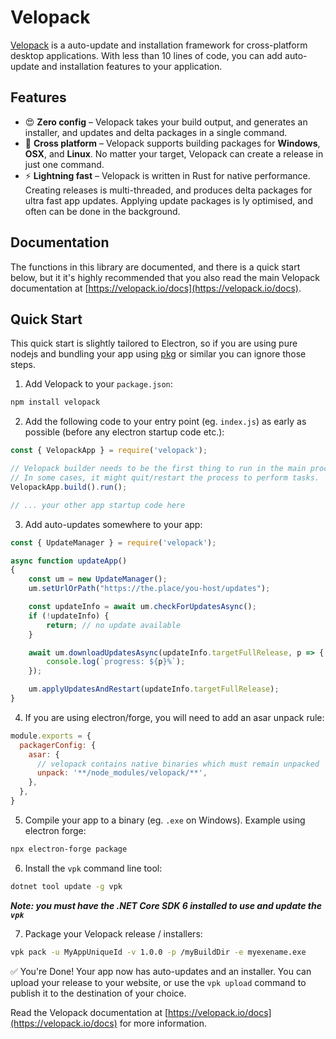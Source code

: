 # Velopack
[Velopack](https://velopack.io) is a auto-update and installation framework for cross-platform desktop applications.
With less than 10 lines of code, you can add auto-update and installation features to your application.

## Features
- 😍 **Zero config** – Velopack takes your build output, and generates an installer, and updates and delta packages in a single command.
- 🎯 **Cross platform** – Velopack supports building packages for **Windows**, **OSX**, and **Linux**. No matter your target, Velopack can create a release in just one command.
- ⚡️ **Lightning fast** – Velopack is written in Rust for native performance. Creating releases is multi-threaded, and produces delta packages for ultra fast app updates. Applying update packages is ly optimised, and often can be done in the background.

## Documentation
The functions in this library are documented, and there is a quick start below, but it it's highly recommended that you also
read the main Velopack documentation at [https://velopack.io/docs](https://velopack.io/docs).

## Quick Start
This quick start is slightly tailored to Electron, so if you are using pure nodejs and bundling your app using [pkg](https://github.com/vercel/pkg) or similar you can ignore those steps.

1. Add Velopack to your `package.json`:
```txt
npm install velopack
```

2. Add the following code to your entry point (eg. `index.js`) as early as possible (before any electron startup code etc.):
```js
const { VelopackApp } = require('velopack');

// Velopack builder needs to be the first thing to run in the main process.
// In some cases, it might quit/restart the process to perform tasks.
VelopackApp.build().run();

// ... your other app startup code here
```

3. Add auto-updates somewhere to your app:
```js
const { UpdateManager } = require('velopack');

async function updateApp()
{
    const um = new UpdateManager();
    um.setUrlOrPath("https://the.place/you-host/updates");

    const updateInfo = await um.checkForUpdatesAsync();
    if (!updateInfo) {
        return; // no update available
    }

    await um.downloadUpdatesAsync(updateInfo.targetFullRelease, p => {
        console.log(`progress: ${p}%`);
    });

    um.applyUpdatesAndRestart(updateInfo.targetFullRelease);
}
```

4. If you are using electron/forge, you will need to add an asar unpack rule:
```js
module.exports = {
  packagerConfig: {
    asar: {
      // velopack contains native binaries which must remain unpacked
      unpack: '**/node_modules/velopack/**',
    },
  },
}
```

5. Compile your app to a binary (eg. `.exe` on Windows). Example using electron forge:
```sh
npx electron-forge package
```

6. Install the `vpk` command line tool:
```sh
dotnet tool update -g vpk
```
***Note: you must have the .NET Core SDK 6 installed to use and update the `vpk`***

7. Package your Velopack release / installers:
```sh
vpk pack -u MyAppUniqueId -v 1.0.0 -p /myBuildDir -e myexename.exe
```

✅ You're Done! Your app now has auto-updates and an installer.
You can upload your release to your website, or use the `vpk upload` command to publish it to the destination of your choice.

Read the Velopack documentation at [https://velopack.io/docs](https://velopack.io/docs) for more information.